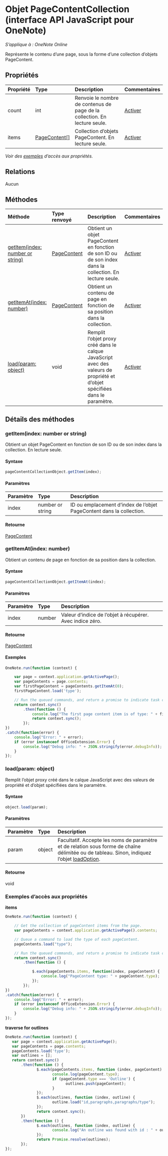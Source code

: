 # Objet PageContentCollection (interface API JavaScript pour OneNote)

_S’applique à : OneNote Online_  


Représente le contenu d’une page, sous la forme d’une collection d’objets PageContent.

## Propriétés

| Propriété     | Type   |Description|Commentaires|
|:---------------|:--------|:----------|:-------|
|count|int|Renvoie le nombre de contenus de page de la collection. En lecture seule.|[Activer](https://github.com/OfficeDev/office-js-docs/issues/new?title=OneNote-pageContentCollection-count)|
|items|[PageContent[]](pagecontent.md)|Collection d’objets PageContent. En lecture seule.|[Activer](https://github.com/OfficeDev/office-js-docs/issues/new?title=OneNote-pageContentCollection-items)|

_Voir des [exemples](#exemples) d’accès aux propriétés._

## Relations
Aucun


## Méthodes

| Méthode           | Type renvoyé    |Description| Commentaires|
|:---------------|:--------|:----------|:-------|
|[getItem(index: number or string)](#getitemindex-number-or-string)|[PageContent](pagecontent.md)|Obtient un objet PageContent en fonction de son ID ou de son index dans la collection. En lecture seule.|[Activer](https://github.com/OfficeDev/office-js-docs/issues/new?title=OneNote-pageContentCollection-getItem)|
|[getItemAt(index: number)](#getitematindex-number)|[PageContent](pagecontent.md)|Obtient un contenu de page en fonction de sa position dans la collection.|[Activer](https://github.com/OfficeDev/office-js-docs/issues/new?title=OneNote-pageContentCollection-getItemAt)|
|[load(param: object)](#loadparam-object)|void|Remplit l’objet proxy créé dans le calque JavaScript avec des valeurs de propriété et d’objet spécifiées dans le paramètre.|[Activer](https://github.com/OfficeDev/office-js-docs/issues/new?title=OneNote-pageContentCollection-load)|

## Détails des méthodes


### getItem(index: number or string)
Obtient un objet PageContent en fonction de son ID ou de son index dans la collection. En lecture seule.

#### Syntaxe
```js
pageContentCollectionObject.getItem(index);
```

#### Paramètres
| Paramètre    | Type   |Description|
|:---------------|:--------|:----------|
|index|number or string|ID ou emplacement d’index de l’objet PageContent dans la collection.|

#### Retourne
[PageContent](pagecontent.md)

### getItemAt(index: number)
Obtient un contenu de page en fonction de sa position dans la collection.

#### Syntaxe
```js
pageContentCollectionObject.getItemAt(index);
```

#### Paramètres
| Paramètre    | Type   |Description|
|:---------------|:--------|:----------|
|index|number|Valeur d’indice de l’objet à récupérer. Avec indice zéro.|

#### Retourne
[PageContent](pagecontent.md)

#### Exemples
```js
OneNote.run(function (context) {

    var page = context.application.getActivePage();
    var pageContents = page.contents;
    var firstPageContent = pageContents.getItemAt(0);
    firstPageContent.load('type');

    // Run the queued commands, and return a promise to indicate task completion.
    return context.sync()
        .then(function () {
            console.log("The first page content item is of type: " + firstPageContent.type);
            return context.sync();
        });
})
.catch(function(error) {
    console.log("Error: " + error);
    if (error instanceof OfficeExtension.Error) {
        console.log("Debug info: " + JSON.stringify(error.debugInfo));
    }
});
```

### load(param: object)
Remplit l’objet proxy créé dans le calque JavaScript avec des valeurs de propriété et d’objet spécifiées dans le paramètre.

#### Syntaxe
```js
object.load(param);
```

#### Paramètres
| Paramètre    | Type   |Description|
|:---------------|:--------|:----------|
|param|object|Facultatif. Accepte les noms de paramètre et de relation sous forme de chaîne délimitée ou de tableau. Sinon, indiquez l’objet [loadOption](loadoption.md).|

#### Retourne
void
### Exemples d’accès aux propriétés

**items**
```js
OneNote.run(function (context) {

    // Get the collection of pageContent items from the page.
    var pageContents = context.application.getActivePage().contents;

    // Queue a command to load the type of each pageContent.
    pageContents.load("type");

    // Run the queued commands, and return a promise to indicate task completion.
    return context.sync()
        .then(function () {

            $.each(pageContents.items, function(index, pageContent) {
                console.log("PageContent type: " + pageContent.type);
            });
        });
})                
.catch(function(error) {
    console.log("Error: " + error);
    if (error instanceof OfficeExtension.Error) {
        console.log("Debug info: " + JSON.stringify(error.debugInfo));
    }
});
```

**traverse for outlines**
```js
OneNote.run(function (context) {
   var page = context.application.getActivePage();
   var pageContents = page.contents;
   pageContents.load('type');
   var outlines = [];
   return context.sync()
       .then(function () {    
              $.each(pageContents.items, function (index, pageContent) {
                     console.log(pageContent.type);
                     if (pageContent.type === 'Outline') {
                           outlines.push(pageContent);
                     }
              });
              $.each(outlines, function (index, outline) {
                     outline.load("id,paragraphs,paragraphs/type");
              });
              return context.sync();
       })
       .then(function () {
              $.each(outlines, function (index, outline) {
                     console.log("An outline was found with id : " + outline.id);
              });
              return Promise.resolve(outlines);
       });
});
```

